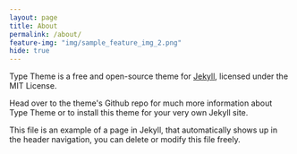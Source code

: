 ```yaml
---
layout: page
title: About
permalink: /about/
feature-img: "img/sample_feature_img_2.png"
hide: true
---
```


Type Theme is a free and open-source theme for [Jekyll](http://jekyllrb.com/), licensed under the MIT License.

Head over to the theme's Github repo for much more information about Type Theme or to install this theme for your very own Jekyll site.

This file is an example of a page in Jekyll, that automatically shows up in the header navigation, you can delete or modify this file freely.